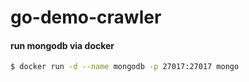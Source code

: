 # go-demo-crawler


#### run mongodb via docker
```sh
$ docker run -d --name mongodb -p 27017:27017 mongo
```